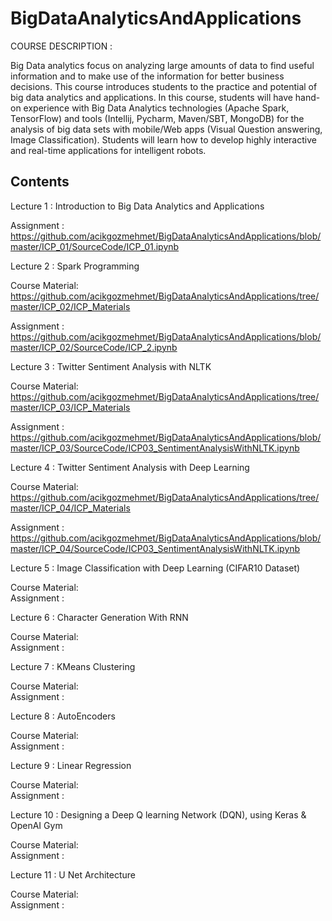 # BigDataAnalyticsAndApplications
COURSE DESCRIPTION :

Big Data analytics focus on analyzing large amounts of data to find useful information and to make use of the information for better business decisions. This course introduces students to the practice and potential of big data analytics and applications. In this course, students will have hand-on experience with Big Data Analytics technologies (Apache Spark, TensorFlow) and tools (Intellij, Pycharm, Maven/SBT, MongoDB) for the analysis of big data sets with mobile/Web apps (Visual Question answering, Image Classification). Students will learn how to develop highly interactive and real-time applications for intelligent robots.

## Contents 
Lecture 1 : Introduction to Big Data Analytics and Applications

Assignment     : https://github.com/acikgozmehmet/BigDataAnalyticsAndApplications/blob/master/ICP_01/SourceCode/ICP_01.ipynb

Lecture 2 : Spark Programming

Course Material: https://github.com/acikgozmehmet/BigDataAnalyticsAndApplications/tree/master/ICP_02/ICP_Materials 

Assignment     : https://github.com/acikgozmehmet/BigDataAnalyticsAndApplications/blob/master/ICP_02/SourceCode/ICP_2.ipynb

Lecture 3 : Twitter Sentiment Analysis with NLTK

Course Material: https://github.com/acikgozmehmet/BigDataAnalyticsAndApplications/tree/master/ICP_03/ICP_Materials 

Assignment     : https://github.com/acikgozmehmet/BigDataAnalyticsAndApplications/blob/master/ICP_03/SourceCode/ICP03_SentimentAnalysisWithNLTK.ipynb


Lecture 4 : Twitter Sentiment Analysis with Deep Learning

Course Material: https://github.com/acikgozmehmet/BigDataAnalyticsAndApplications/tree/master/ICP_04/ICP_Materials 

Assignment     : https://github.com/acikgozmehmet/BigDataAnalyticsAndApplications/blob/master/ICP_04/SourceCode/ICP03_SentimentAnalysisWithNLTK.ipynb

Lecture 5 : Image Classification with Deep Learning (CIFAR10 Dataset)

Course Material:  
Assignment     :

Lecture 6 : Character Generation With RNN

Course Material:  
Assignment     :

Lecture 7 : KMeans Clustering

Course Material:  
Assignment     :

Lecture 8 : AutoEncoders

Course Material:  
Assignment     :

Lecture 9 : Linear Regression

Course Material:  
Assignment     :

Lecture 10 : Designing a Deep Q learning Network (DQN), using Keras & OpenAI Gym

Course Material:  
Assignment     :

Lecture 11 : U Net Architecture

Course Material:  
Assignment     :

